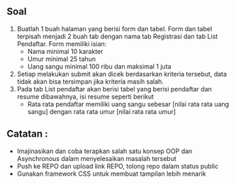 ## Soal
1. Buatlah 1 buah halaman yang berisi form dan tabel. Form dan tabel terpisah menjadi 2 buah tab dengan nama tab Registrasi dan tab List Pendaftar. Form memiliki isian:
    - Nama minimal 10 karakter
    - Umur minimal 25 tahun
    - Uang sangu minimal 100 ribu dan maksimal 1 juta
2. Setiap melakukan submit akan dicek berdasarkan kriteria tersebut, data tidak akan bisa tersimpan jika kriteria masih salah.
3. Pada tab List pendaftar akan berisi tabel yang berisi pendaftar dan resume dibawahnya, isi resume seperti berikut
    - Rata rata pendaftar memiliki uang sangu sebesar [nilai rata rata uang sangu] dengan rata rata umur [nilai rata rata umur]
## Catatan :
- Imajinasikan dan coba terapkan salah satu konsep OOP dan Asynchronous dalam menyelesaikan masalah tersebut
- Push ke REPO dan upload link REPO, tolong repo dalam status public
- Gunakan framework CSS untuk membuat tampilan lebih menarik
